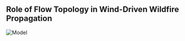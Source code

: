 ## Role of Flow Topology in Wind-Driven Wildfire Propagation

![Model](https://github.com/siva-viknesh/Wildland_Fire_Dynamics/blob/main/0_Scaling_Analysis/Scaling_analysis.jpg)

